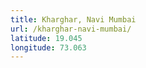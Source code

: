 ```yaml
---
title: Kharghar, Navi Mumbai
url: /kharghar-navi-mumbai/
latitude: 19.045
longitude: 73.063
---
```

